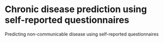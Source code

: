 # Chronic disease prediction using self-reported questionnaires
Predicting non-communicable disease using self-reported questionnaires